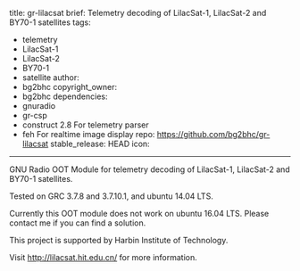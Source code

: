 title: gr-lilacsat
brief: Telemetry decoding of LilacSat-1, LilacSat-2 and BY70-1 satellites
tags:
  - telemetry
  - LilacSat-1
  - LilacSat-2
  - BY70-1
  - satellite
author:
  - bg2bhc
copyright_owner:
  - bg2bhc
dependencies:
  - gnuradio
  - gr-csp
  - construct 2.8 For telemetry parser
  - feh For realtime image display
repo: https://github.com/bg2bhc/gr-lilacsat
stable_release: HEAD
icon:
---

GNU Radio OOT Module for telemetry decoding of LilacSat-1, LilacSat-2 and BY70-1 satellites.

Tested on GRC 3.7.8 and 3.7.10.1, and ubuntu 14.04 LTS.

Currently this OOT module does not work on ubuntu 16.04 LTS. Please contact me if you can find a solution.

This project is supported by Harbin Institute of Technology.

Visit http://lilacsat.hit.edu.cn/ for more information.
